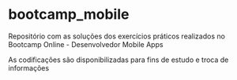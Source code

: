 # bootcamp_mobile

Repositório com as soluções dos exercícios práticos realizados no Bootcamp Online - Desenvolvedor Mobile Apps

As codificações são disponibilizadas para fins de estudo e troca de informações

